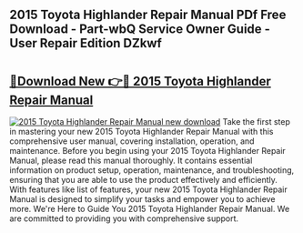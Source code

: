 ## 2015 Toyota Highlander Repair Manual PDf Free Download - Part-wbQ Service Owner Guide - User Repair Edition DZkwf

# <h2><a href="http://bc41482.oget.top/?id=2015+Toyota+Highlander+Repair+Manual">🔗Download New 👉🔴 2015 Toyota Highlander Repair Manual</a></h2>

[![2015 Toyota Highlander Repair Manual new download](https://i.imgur.com/5g1atiW.png)](http://bc41482.oget.top/?id=2015+Toyota+Highlander+Repair+Manual)
Take the first step in mastering your new 2015 Toyota Highlander Repair Manual with this comprehensive user manual, covering installation, operation, and maintenance. Before you begin using your 2015 Toyota Highlander Repair Manual, please read this manual thoroughly. It contains essential information on product setup, operation, maintenance, and troubleshooting, ensuring that you are able to use the product effectively and efficiently. With features like list of features, your new 2015 Toyota Highlander Repair Manual is designed to simplify your tasks and empower you to achieve more. We're Here to Guide You 2015 Toyota Highlander Repair Manual. We are committed to providing you with comprehensive support.
